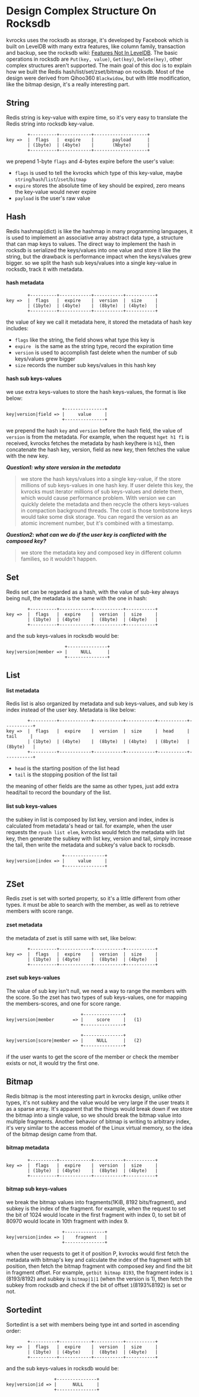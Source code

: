 # Design Complex Structure On Rocksdb

kvrocks uses the rocksdb as storage, it's developed by Facebook which is built on LevelDB with many extra features, like column family, transaction and backup, see the rocksdb wiki: [Features Not In LevelDB](https://github.com/facebook/rocksdb/wiki/Features-Not-in-LevelDB). The basic operations in rocksdb are `Put(key, value)`, `Get(key)`, `Delete(key)`, other complex structures aren't supported. The main goal of this doc is to explain how we built the Redis hash/list/set/zset/bitmap on rocksdb. Most of the design were derived from Qihoo360 `Blackwidow`, but with little modification, like the bitmap design, it's a really interesting part.

## String

Redis string is key-value with expire time, so it's very easy to translate the Redis string into rocksdb key-value.

```shell
        +----------+------------+--------------------+
key =>  |  flags   |  expire    |       payload      |
        | (1byte)  | (4byte)    |       (Nbyte)      |
        +----------+------------+--------------------+
```

we prepend 1-byte `flags` and 4-bytes expire before the user's value:

- `flags` is used to tell the kvrocks which type of this key-value, maybe `string`/`hash`/`list`/`zset`/`bitmap`
- `expire` stores the absolute time of key should be expired, zero means the key-value would never expire
- `payload` is the user's raw value

## Hash

Redis hashmap(dict) is like the hashmap in many programming languages, it is used to implement an associative array abstract data type, a structure that can map keys to values. The direct way to implement the hash in rocksdb is serialized the keys/values into one value and store it like the string, but the drawback is performance impact when the keys/values grew bigger. so we split the hash sub keys/values into a single key-value in rocksdb, track it with metadata.

#### hash metadata

```shell
        +----------+------------+-----------+-----------+
key =>  |  flags   |  expire    |  version  |  size     |
        | (1byte)  | (4byte)    |  (8byte)  | (4byte)   |
        +----------+------------+-----------+-----------+
```

the value of key we call it metadata here, it stored the metadata of hash key includes:

- `flags` like the string, the field shows what type this key is
- `expire ` is the same as the string type, record the expiration time
- `version` is used to accomplish fast delete when the number of sub keys/values grew bigger
- `size` records the number sub keys/values in this hash key

#### hash sub keys-values

we use extra keys-values to store the hash keys-values, the format is like below:

```shell
                     +---------------+
key|version|field => |     value     |
                     +---------------+
```

we prepend the hash `key` and `version` before the hash field, the value of `version` is from the metadata. For example, when the request `hget h1 f1` is received, kvrocks fetches the metadata by hash key(here is `h1`), then concatenate the hash key, version, field as new key, then fetches the value with the new key.



***Question1: why store version in the metadata***

> we store the hash keys/values into a single key-value, if the store millions of sub keys-values in one hash key. If user delete this key, the kvrocks must iterator millions of sub keys-values and delete them, which would cause performance problem. With version we can quickly delete the metadata and then recycle the others keys-values in compaction background threads. The cost is those tombstone keys would take some disk storage. You can regard the version as an atomic increment number, but it's combined with a timestamp.



***Question2: what can we do if the user key is conflicted with the composed key?***

> we store the metadata key and composed key in different column families, so it wouldn't happen.

## Set

Redis set can be regarded as a hash, with the value of sub-key always being null, the metadata is the same with the one in hash:

```shell
        +----------+------------+-----------+-----------+
key =>  |  flags   |  expire    |  version  |  size     |
        | (1byte)  | (4byte)    |  (8byte)  | (4byte)   |
        +----------+------------+-----------+-----------+
```

and the sub keys-values in rocksdb would be:

```shell
                      +---------------+
key|version|member => |     NULL      |
                      +---------------+
```

## List

#### list metadata

Redis list is also organized by metadata and sub keys-values, and sub key is index instead of the user key. Metadata is like below:

```shell
        +----------+------------+-----------+-----------+-----------+-----------+
key =>  |  flags   |  expire    |  version  |  size     |  head     |  tail     |
        | (1byte)  | (4byte)    |  (8byte)  | (4byte)   | (8byte)   | (8byte)   |
        +----------+------------+-----------+-----------+-----------+-----------+
```

- `head` is the starting position of the list head
- `tail` is the stopping position of the list tail

the meaning of other fields are the same as other types, just add extra head/tail to record the boundary of the list.

#### list sub keys-values

the subkey in list is composed by list key, version and index, index is calculated from metadata's head or tail. for example, when the user requests the `rpush list elem`, kvrocks would fetch the metadata with list key, then generate the subkey with list key, version and tail, simply increase the tail, then write the metadata and subkey's value back to rocksdb.

```shell
                     +---------------+
key|version|index => |     value     |
                     +---------------+
```

## ZSet

Redis zset is set with sorted property, so it's a little different from other types. it must be able to search with the member, as well as to retrieve members with score range.

#### zset metadata

the metadata of zset is still same with set, like below:

```shell
        +----------+------------+-----------+-----------+
key =>  |  flags   |  expire    |  version  |  size     |
        | (1byte)  | (4byte)    |  (8byte)  | (4byte)   |
        +----------+------------+-----------+-----------+
```

#### zset sub keys-values

The value of sub key isn't null, we need a way to range the members with the score. So the zset has two types of sub keys-values, one for mapping the members-scores, and one for score range.

```shell
                            +---------------+
key|version|member       => |     score     |   (1)
                            +---------------+
                            
                            +---------------+
key|version|score|member => |     NULL      |   (2)
                            +---------------+
```

if the user wants to get the score of the member or check the member exists or not, it would try the first one.

## Bitmap

Redis bitmap is the most interesting part in kvrocks design, unlike other types, it's not subkey and the value would be very large if the user treats it as a sparse array. It's apparent that the things would break down if we store the bitmap into a single value, so we should break the bitmap value into multiple fragments. Another behavior of bitmap is writing to arbitrary index, it's very similar to the access model of the Linux virtual memory, so the idea of the bitmap design came from that.

#### bitmap metadata

```shell
        +----------+------------+-----------+-----------+
key =>  |  flags   |  expire    |  version  |  size     |
        | (1byte)  | (4byte)    |  (8byte)  | (4byte)   |
        +----------+------------+-----------+-----------+
```

#### bitmap sub keys-values

we break the bitmap values into fragments(1KiB, 8192 bits/fragment), and subkey is the index of the fragment. for example, when the request to set the bit of 1024 would locate in the first fragment with index 0, to set bit of 80970 would locate in 10th fragment with index 9.

```shell
                     +---------------+
key|version|index => |    fragment   |
                     +---------------+
```

when the user requests to get it of position P, kvrocks would first fetch the metadata with bitmap's key and calculate the index of the fragment with bit position, then fetch the bitmap fragment with composed key and find the bit in fragment offset. For example, `getbit bitmap 8193`, the fragment index is `1` (8193/8192) and subkey is `bitmap|1|1` (when the version is 1), then fetch the subkey from rocksdb and check if the bit of offset `1`(8193%8192) is set or not.

## Sortedint

Sortedint is a set with members being type int and sorted in ascending order:

```shell
        +----------+------------+-----------+-----------+
key =>  |  flags   |  expire    |  version  |  size     |
        | (1byte)  | (4byte)    |  (8byte)  | (4byte)   |
        +----------+------------+-----------+-----------+
```

and the sub keys-values in rocksdb would be:

```shell
                  +---------------+
key|version|id => |      NULL     |
                  +---------------+
```
